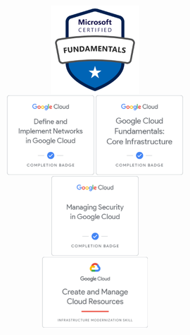<p align="center">
    <img height="200px" width="auto" src="https://raw.githubusercontent.com/glowbase/glowbase/master/img/MicrosoftCertifiedAzureFundamentals.svg" />
    <br />
    <img height="180px" width="auto" src="https://raw.githubusercontent.com/glowbase/glowbase/master/img/DefineAndImplementNetworksInGoogleCloud.png" />
    <img height="180px" width="auto" src="https://raw.githubusercontent.com/glowbase/glowbase/master/img/GoogleCloudFundamentalsCoreInfrastructure.png" />
    <img height="180px" width="auto" src="https://raw.githubusercontent.com/glowbase/glowbase/master/img/ManagingSecurityInGoogleCloud.png" />
    <br />
    <img height="160px" width="auto" src="https://raw.githubusercontent.com/glowbase/glowbase/master/img/CreateAndManageCloudResources.png" />
</p>
